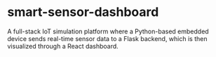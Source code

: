 # smart-sensor-dashboard
A full-stack IoT simulation platform where a Python-based embedded device sends real-time sensor data to a Flask backend, which is then visualized through a React dashboard.
